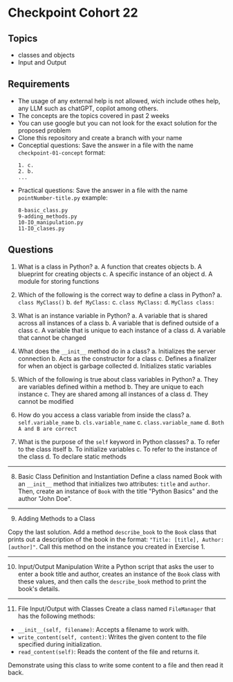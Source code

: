 # Checkpoint Cohort 22

## Topics

- classes and objects
- Input and Output

## Requirements

- The usage of any external help is not allowed, wich include othes help, any LLM such as chatGPT, copilot among others.
- The concepts are the topics covered in past 2 weeks
- You can use google but you can not look for the exact solution for the proposed problem
- Clone this repository and create a branch with your name
- Conceptial questions: Save the answer in a file with the name `checkpoint-01-concept`
  format:
  ```
  1. c.
  2. b.
  ...
  ```
- Practical questions: Save the answer in a file with the name `pointNumber-title.py`
  example:
  ```
  8-basic_class.py
  9-adding_methods.py
  10-IO_manipulation.py
  11-IO_clases.py
  ```

## Questions

1. What is a class in Python?
   a. A function that creates objects
   b. A blueprint for creating objects
   c. A specific instance of an object
   d. A module for storing functions

2. Which of the following is the correct way to define a class in Python?
   a. `class MyClass()`
   b. `def MyClass:`
   c. `class MyClass:`
   d. `MyClass class:`

3. What is an instance variable in Python?
   a. A variable that is shared across all instances of a class
   b. A variable that is defined outside of a class
   c. A variable that is unique to each instance of a class
   d. A variable that cannot be changed

4. What does the `__init__` method do in a class?
   a. Initializes the server connection
   b. Acts as the constructor for a class
   c. Defines a finalizer for when an object is garbage collected
   d. Initializes static variables

5. Which of the following is true about class variables in Python?
   a. They are variables defined within a method
   b. They are unique to each instance
   c. They are shared among all instances of a class
   d. They cannot be modified

6. How do you access a class variable from inside the class?
   a. `self.variable_name`
   b. `cls.variable_name`
   c. `class.variable_name`
   d. `Both A and B are correct`

7. What is the purpose of the `self` keyword in Python classes?
   a. To refer to the class itself
   b. To initialize variables
   c. To refer to the instance of the class
   d. To declare static methods

---

8. Basic Class Definition and Instantiation
   Define a class named Book with an `__init__` method that initializes two attributes: `title` and `author`. Then, create an instance of `Book` with the title "Python Basics" and the author "John Doe".

---

9. Adding Methods to a Class

Copy the last solution. Add a method `describe_book` to the `Book` class that prints out a description of the book in the format: `"Title: [title], Author: [author]"`. Call this method on the instance you created in Exercise 1.

---

10. Input/Output Manipulation
    Write a Python script that asks the user to enter a book title and author, creates an instance of the `Book` class with these values, and then calls the `describe_book` method to print the book's details.

---

11. File Input/Output with Classes
    Create a class named `FileManager` that has the following methods:

- `__init__(self, filename)`: Accepts a filename to work with.
- `write_content(self, content)`: Writes the given content to the file specified during initialization.
- `read_content(self)`: Reads the content of the file and returns it.

Demonstrate using this class to write some content to a file and then read it back.
